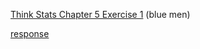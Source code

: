 [Think Stats Chapter 5 Exercise 1](http://greenteapress.com/thinkstats2/html/thinkstats2006.html#toc50) (blue men)

[response](https://github.com/weizhao-BME/dsp/blob/master/lessons/statistics/thinkstats_exercise/chapter5_exercise1.ipynb)
